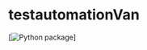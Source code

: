 # testautomationVan
[![Python package](https://github.com/testracoon/testautomationVan/actions/workflows/python-package.yml/badge.svg)]
